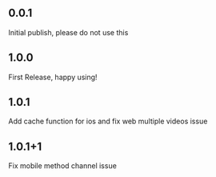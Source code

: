 ## 0.0.1

Initial publish, please do not use this

## 1.0.0

First Release, happy using!

## 1.0.1

Add cache function for ios and fix web multiple videos issue

## 1.0.1+1

Fix mobile method channel issue
